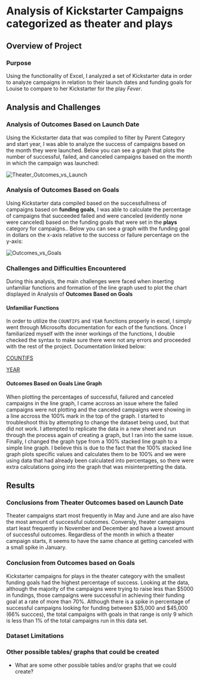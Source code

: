 # Analysis of Kickstarter Campaigns categorized as theater and plays

## Overview of Project
### Purpose
Using the functionality of Excel, I analyzed a set of Kickstarter data in order to analyze campaigns in relation to their launch dates and funding goals for Louise to compare to her Kickstarter for the play _Fever_.
## Analysis and Challenges

### Analysis of Outcomes Based on Launch Date
Using the Kickstarter data that was compiled to filter by Parent Category and start year, I was able to analyze the success of campaigns based on the month they were launched. Below you can see a graph that plots the number of successful, failed, and canceled campaigns based on the month in which the campaign was launched:

![Theater_Outcomes_vs_Launch](https://user-images.githubusercontent.com/49666078/164600844-281469ac-9f9a-44c6-ab9c-3514f5646b55.png)


### Analysis of Outcomes Based on Goals
Using Kickstarter data compiled based on the successfullness of campaigns based on **funding goals**, I was able to calculate the percentage of campaigns that succeeded failed and were canceled (evidently none were canceled) based on the funding goals that were set in the **plays** category for campaigns.. Below you can see a graph with the funding goal in dollars on the x-axis relative to the success or failure percentage on the y-axis:

![Outcomes_vs_Goals](https://user-images.githubusercontent.com/49666078/164592729-ce2d4d50-7d7f-4ec3-9050-bd985701a322.png)

### Challenges and Difficulties Encountered
During this analysis, the main challenges were faced when inserting unfamiliar functions and formation of the line graph used to plot the chart displayed in Analysis of **Outcomes Based on Goals**

#### Unfamiliar Functions
In order to utilize the `COUNTIFS` and `YEAR` functions properly in excel, I simply went through Microsofts documentation for each of the functions. Once I familiarized myself with the inner workings of the functions, I double checked the syntax to make sure there were not any errors and proceeded with the rest of the project. Documentation linked below:

[COUNTIFS](https://support.microsoft.com/en-us/office/countifs-function-dda3dc6e-f74e-4aee-88bc-aa8c2a866842?ui=en-us&rs=en-us&ad=us)

[YEAR](https://support.microsoft.com/en-us/office/year-function-c64f017a-1354-490d-981f-578e8ec8d3b9?ui=en-us&rs=en-us&ad=us)

#### Outcomes Based on Goals Line Graph

When plotting the percentages of successful, failured and canceled campaigns in the line graph, I came accross an issue where the failed campaigns were not plotting and the canceled campaigns were showing in a line accross the 100% mark in the top of the graph. I started to troubleshoot this by attempting to change the dataset being used, but that did not work. I attempted to replicate the data in a new sheet and run through the process again of creating a graph, but I ran into the same issue. Finally, I changed the graph type from a 100% stacked line graph to a simple line graph. I believe this is due to the fact that the 100% stacked line graph plots specific values and calculates them to be 100% and we were using data that had already been calculated into percentages, so there were extra calculations going into the graph that was misinterpretting the data.

## Results

### Conclusions from Theater Outcomes based on Launch Date

Theater campaigns start most frequently in May and June and are also have the most amount of successful outcomes. Conversly, theater campaigns start least frequently in November and December and have a lowest amount of successful outcomes. Regardless of the month in which a theater campaign starts, it seems to have the same chance at getting canceled with a small spike in January.

### Conclusion from Outcomes based on Goals

Kickstarter campaigns for plays in the theater category with the smallest funding goals had the highest percentage of success. Looking at the data, although the majority of the campaigns were trying to raise less than $5000 in fundings, those campaigns were successful in achieving their funding goal at a rate of more than 70%. Although there is a spike in percentage of successful campaigns looking for funding between $35,000 and $45,000 (66% succces), the total campaigns with goals in that range is only 9 which is less than 1% of the total campaigns run in this data set.

### Dataset Limitations

### Other possible tables/ graphs that could be created
- What are some other possible tables and/or graphs that we could create?
